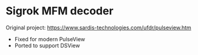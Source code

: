 Sigrok MFM decoder
==================

Original project: https://www.sardis-technologies.com/ufdr/pulseview.htm

* Fixed for modern PulseView
* Ported to support DSView

